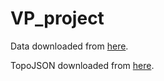 # VP_project

Data downloaded from [here](https://gs.statcounter.com/os-market-share/desktop/worldwide/).

TopoJSON downloaded from [here](https://github.com/leakyMirror/map-of-europe).

